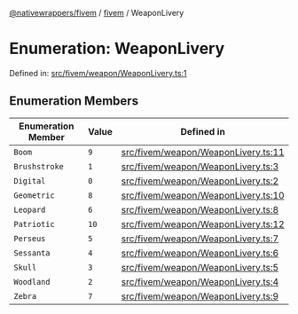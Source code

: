 [@nativewrappers/fivem](../../README.md) / [fivem](../README.md) / WeaponLivery

# Enumeration: WeaponLivery

Defined in: [src/fivem/weapon/WeaponLivery.ts:1](https://github.com/nativewrappers/nativewrappers/blob/b3515708998f90e7d7096e3fffccb36c69d6b942/src/fivem/weapon/WeaponLivery.ts#L1)

## Enumeration Members

| Enumeration Member | Value | Defined in |
| ------ | ------ | ------ |
| <a id="boom"></a> `Boom` | `9` | [src/fivem/weapon/WeaponLivery.ts:11](https://github.com/nativewrappers/nativewrappers/blob/b3515708998f90e7d7096e3fffccb36c69d6b942/src/fivem/weapon/WeaponLivery.ts#L11) |
| <a id="brushstroke"></a> `Brushstroke` | `1` | [src/fivem/weapon/WeaponLivery.ts:3](https://github.com/nativewrappers/nativewrappers/blob/b3515708998f90e7d7096e3fffccb36c69d6b942/src/fivem/weapon/WeaponLivery.ts#L3) |
| <a id="digital"></a> `Digital` | `0` | [src/fivem/weapon/WeaponLivery.ts:2](https://github.com/nativewrappers/nativewrappers/blob/b3515708998f90e7d7096e3fffccb36c69d6b942/src/fivem/weapon/WeaponLivery.ts#L2) |
| <a id="geometric"></a> `Geometric` | `8` | [src/fivem/weapon/WeaponLivery.ts:10](https://github.com/nativewrappers/nativewrappers/blob/b3515708998f90e7d7096e3fffccb36c69d6b942/src/fivem/weapon/WeaponLivery.ts#L10) |
| <a id="leopard"></a> `Leopard` | `6` | [src/fivem/weapon/WeaponLivery.ts:8](https://github.com/nativewrappers/nativewrappers/blob/b3515708998f90e7d7096e3fffccb36c69d6b942/src/fivem/weapon/WeaponLivery.ts#L8) |
| <a id="patriotic"></a> `Patriotic` | `10` | [src/fivem/weapon/WeaponLivery.ts:12](https://github.com/nativewrappers/nativewrappers/blob/b3515708998f90e7d7096e3fffccb36c69d6b942/src/fivem/weapon/WeaponLivery.ts#L12) |
| <a id="perseus"></a> `Perseus` | `5` | [src/fivem/weapon/WeaponLivery.ts:7](https://github.com/nativewrappers/nativewrappers/blob/b3515708998f90e7d7096e3fffccb36c69d6b942/src/fivem/weapon/WeaponLivery.ts#L7) |
| <a id="sessanta"></a> `Sessanta` | `4` | [src/fivem/weapon/WeaponLivery.ts:6](https://github.com/nativewrappers/nativewrappers/blob/b3515708998f90e7d7096e3fffccb36c69d6b942/src/fivem/weapon/WeaponLivery.ts#L6) |
| <a id="skull"></a> `Skull` | `3` | [src/fivem/weapon/WeaponLivery.ts:5](https://github.com/nativewrappers/nativewrappers/blob/b3515708998f90e7d7096e3fffccb36c69d6b942/src/fivem/weapon/WeaponLivery.ts#L5) |
| <a id="woodland"></a> `Woodland` | `2` | [src/fivem/weapon/WeaponLivery.ts:4](https://github.com/nativewrappers/nativewrappers/blob/b3515708998f90e7d7096e3fffccb36c69d6b942/src/fivem/weapon/WeaponLivery.ts#L4) |
| <a id="zebra"></a> `Zebra` | `7` | [src/fivem/weapon/WeaponLivery.ts:9](https://github.com/nativewrappers/nativewrappers/blob/b3515708998f90e7d7096e3fffccb36c69d6b942/src/fivem/weapon/WeaponLivery.ts#L9) |
